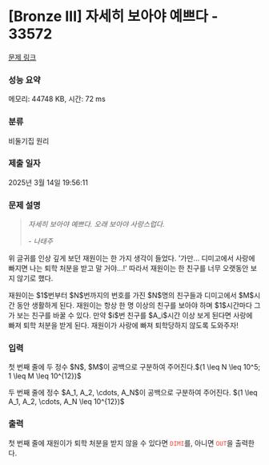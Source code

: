 # [Bronze III] 자세히 보아야 예쁘다 - 33572 

[문제 링크](https://www.acmicpc.net/problem/33572) 

### 성능 요약

메모리: 44748 KB, 시간: 72 ms

### 분류

비둘기집 원리

### 제출 일자

2025년 3월 14일 19:56:11

### 문제 설명

<blockquote>
<p><em>자세히 보아야 예쁘다. 오래 보아야 사랑스럽다.</em></p>

<p><em>- 나태주</em></p>
</blockquote>

<p>위 글귀를 인상 깊게 보던 재원이는 한 가지 생각이 들었다. '가만... 디미고에서 사랑에 빠지면 나는 퇴학 처분을 받고 말 거야...!' 따라서 재원이는 한 친구를 너무 오랫동안 보지 않기로 했다.</p>

<p>재원이는 $1$번부터 $N$번까지의 번호를 가진 $N$명의 친구들과 디미고에서 $M$시간 동안 생활하게 된다. 재원이는 항상 한 명 이상의 친구를 보아야 하며 $1$시간마다 그가 보는 친구를 바꿀 수 있다. 만약 $i$번 친구를 $A_i$시간 이상 보게 된다면 사랑에 빠져 퇴학 처분을 받게 된다. 재원이가 사랑에 빠져 퇴학당하지 않도록 도와주자!</p>

### 입력 

 <p>첫 번째 줄에 두 정수 $N$, $M$이 공백으로 구분하여 주어진다.$(1 \leq N \leq 10^5; 1 \leq M \leq 10^{12})$</p>

<p>두 번째 줄에 정수 $A_1, A_2, \cdots, A_N$이 공백으로 구분하여 주어진다. $(1 \leq A_1, A_2, \cdots, A_N \leq 10^{12})$</p>

### 출력 

 <p>첫 번째 줄에 재원이가 퇴학 처분을 받지 않을 수 있다면 <span style="color:#e74c3c;"><code>DIMI</code></span>를, 아니면 <span style="color:#e74c3c;"><code>OUT</code></span>을 출력한다.</p>

